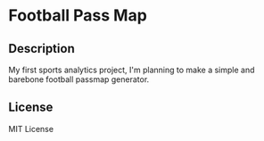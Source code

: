 # Football Pass Map

## Description
My first sports analytics project, I'm planning to make a simple and barebone football passmap generator.

## License
MIT License
